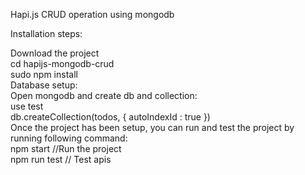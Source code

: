 Hapi.js CRUD operation using mongodb

Installation steps:  

Download the project  
cd hapijs-mongodb-crud  
sudo npm install  
Database setup:  
Open mongodb and create db and collection:  
use test  
db.createCollection(todos, { autoIndexId : true })  
Once the project has been setup, you can run and test the project by running following command:  
npm start //Run the project  
npm run test // Test apis   

